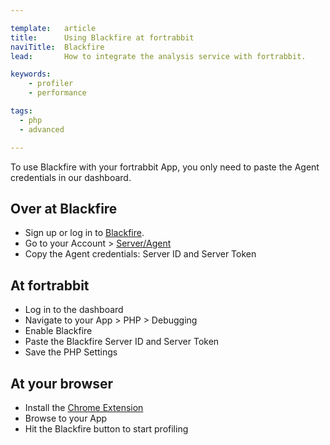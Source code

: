 ```yaml
---

template:   article
title:      Using Blackfire at fortrabbit
naviTitle:  Blackfire
lead:       How to integrate the analysis service with fortrabbit.

keywords:
    - profiler
    - performance

tags:
  - php
  - advanced

---
```


To use Blackfire with your fortrabbit App, you only need to paste the Agent credentials in our dashboard.


## Over at Blackfire

* Sign up or log in to [Blackfire](https://blackfire.io). 
* Go to your Account > [Server/Agent](https://blackfire.io/account/agents)
* Copy the Agent credentials: Server ID and Server Token

## At fortrabbit

* Log in to the dashboard
* Navigate to your App > PHP > Debugging
* Enable Blackfire
* Paste the Blackfire Server ID and Server Token
* Save the PHP Settings

## At your browser 

* Install the [Chrome Extension](https://blackfire.io/getting-started#companion) 
* Browse to your App 
* Hit the Blackfire button to start profiling 
